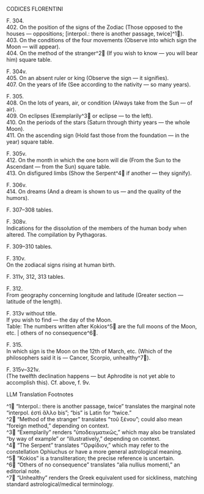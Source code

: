 CODICES FLORENTINI

F. 304.  
402. On the position of the signs of the Zodiac (Those opposed to the houses — oppositions; [interpol.: there is another passage, twice]^1🤖).  
403. On the conditions of the four movements (Observe into which sign the Moon — will appear).  
404. On the method of the stranger^2🤖 (If you wish to know — you will bear him) square table.

F. 304v.  
405. On an absent ruler or king (Observe the sign — it signifies).  
407. On the years of life (See according to the nativity — so many years).

F. 305.  
408. On the lots of years, air, or condition (Always take from the Sun — of air).  
409. On eclipses (Exemplarily^3🤖 or eclipse — to the left).  
410. On the periods of the stars (Saturn through thirty years — the whole Moon).  
411. On the ascending sign (Hold fast those from the foundation — in the year) square table.

F. 305v.  
412. On the month in which the one born will die (From the Sun to the Ascendant — from the Sun) square table.  
413. On disfigured limbs (Show the Serpent^4🤖 if another — they signify).

F. 306v.  
414. On dreams (And a dream is shown to us — and the quality of the humors).

F. 307–308 tables.

F. 308v.  
Indications for the dissolution of the members of the human body when altered. The compilation by Pythagoras.

F. 309–310 tables.

F. 310v.  
On the zodiacal signs rising at human birth.

F. 311v, 312, 313 tables.

F. 312.  
From geography concerning longitude and latitude (Greater section — latitude of the length).

F. 313v without title.  
If you wish to find — the day of the Moon.  
Table: The numbers written after Kokios^5🤖 are the full moons of the Moon, etc. | others of no consequence^6🤖.

F. 315.  
In which sign is the Moon on the 12th of March, etc. (Which of the philosophers said it is — Cancer, Scorpio, unhealthy^7🤖).

F. 315v–321v.  
<Continuation of the poem of Ioannes Kamateros> (The twelfth declination happens — but Aphrodite is not yet able to accomplish this). Cf. above, f. 9v.

LLM Translation Footnotes

^1🤖 “Interpol.: there is another passage, twice” translates the marginal note “interpol. ἐστὶ ἄλλο bis”; “bis” is Latin for “twice.”  
^2🤖 “Method of the stranger” translates “τοῦ ξένου”; could also mean “foreign method,” depending on context.  
^3🤖 “Exemplarily” renders “ὑποδειγματικῶς,” which may also be translated “by way of example” or “illustratively,” depending on context.  
^4🤖 “The Serpent” translates “Ὀρφίδιον,” which may refer to the constellation Ophiuchus or have a more general astrological meaning.  
^5🤖 “Kokios” is a transliteration; the precise reference is uncertain.  
^6🤖 “Others of no consequence” translates “alia nullius momenti,” an editorial note.  
^7🤖 “Unhealthy” renders the Greek equivalent used for sickliness, matching standard astrological/medical terminology.